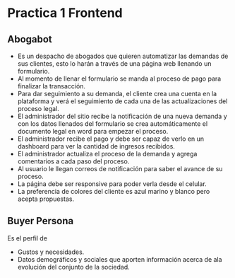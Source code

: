 # Practica 1 Frontend

## Abogabot

- Es un despacho de abogados que quieren automatizar las demandas de sus clientes, esto lo harán a través de una página web llenando un formulario.
- Al momento de llenar el formulario se manda al proceso de pago para finalizar la transacción.
- Para dar seguimiento a su demanda, el cliente crea una cuenta en la plataforma y verá el seguimiento de cada una de las actualizaciones del proceso legal.
- El administrador del sitio recibe la notificación de una nueva demanda y con los datos llenados del formulario se crea automáticamente el documento legal en word para empezar el proceso.
- El administrador recibe el pago y debe ser capaz de verlo en un dashboard para ver la cantidad de ingresos recibidos.
- El administrador actualiza el proceso de la demanda y agrega comentarios a cada paso del proceso.
- Al usuario le llegan correos de notificación para saber el avance de su proceso.
- La página debe ser responsive para poder verla desde el celular.
- La preferencia de colores del cliente es azul marino y blanco pero acepta propuestas.

## Buyer Persona

Es el perfil de

- Gustos y necesidades.
- Datos demográficos y sociales que aporten información acerca de ala evolución del conjunto de la sociedad.

